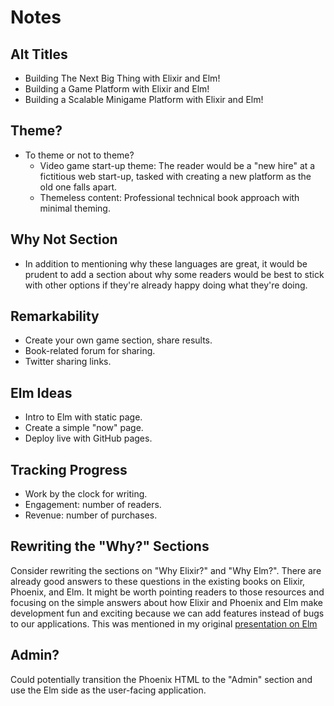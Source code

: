 # Notes

## Alt Titles

- Building The Next Big Thing with Elixir and Elm!
- Building a Game Platform with Elixir and Elm!
- Building a Scalable Minigame Platform with Elixir and Elm!

## Theme?

- To theme or not to theme?
  - Video game start-up theme: The reader would be a "new hire" at a fictitious
    web start-up, tasked with creating a new platform as the old one falls
    apart.
  - Themeless content: Professional technical book approach with minimal
    theming.

## Why Not Section

- In addition to mentioning why these languages are great, it would be prudent
  to add a section about why some readers would be best to stick with other
  options if they're already happy doing what they're doing.

## Remarkability

- Create your own game section, share results.
- Book-related forum for sharing.
- Twitter sharing links.

## Elm Ideas

- Intro to Elm with static page.
- Create a simple "now" page.
- Deploy live with GitHub pages.

## Tracking Progress

- Work by the clock for writing.
- Engagement: number of readers.
- Revenue: number of purchases.

## Rewriting the "Why?" Sections

Consider rewriting the sections on "Why Elixir?" and "Why Elm?". There are
already good answers to these questions in the existing books on Elixir,
Phoenix, and Elm. It might be worth pointing readers to those resources and
focusing on the simple answers about how Elixir and Phoenix and Elm make
development fun and exciting because we can add features instead of bugs to our
applications. This was mentioned in my original [presentation on
Elm](https://prezi.com/wofdk8e6uuy3/getting-to-know-elm)

## Admin?

Could potentially transition the Phoenix HTML to the "Admin" section and
use the Elm side as the user-facing application.
